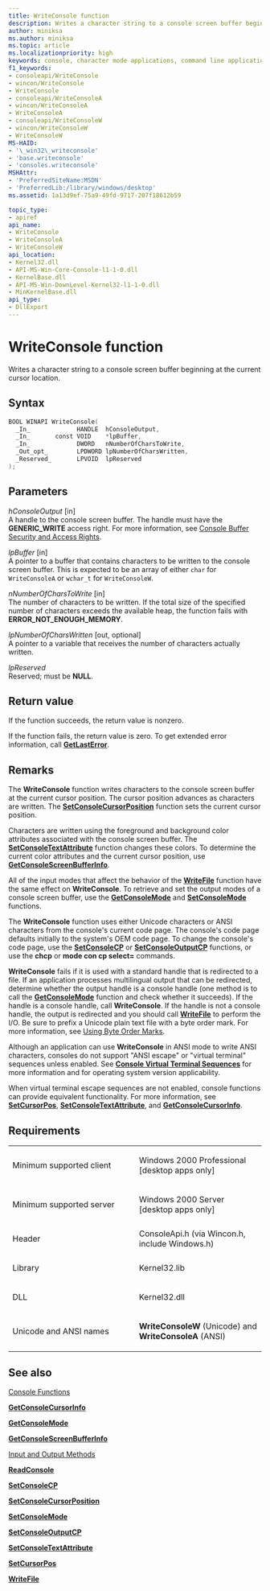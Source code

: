 ```yaml
---
title: WriteConsole function
description: Writes a character string to a console screen buffer beginning at the current cursor location.
author: miniksa
ms.author: miniksa
ms.topic: article
ms.localizationpriority: high
keywords: console, character mode applications, command line applications, terminal applications, console api
f1_keywords:
- consoleapi/WriteConsole
- wincon/WriteConsole
- WriteConsole
- consoleapi/WriteConsoleA
- wincon/WriteConsoleA
- WriteConsoleA
- consoleapi/WriteConsoleW
- wincon/WriteConsoleW
- WriteConsoleW
MS-HAID:
- '\_win32\_writeconsole'
- 'base.writeconsole'
- 'consoles.writeconsole'
MSHAttr:
- 'PreferredSiteName:MSDN'
- 'PreferredLib:/library/windows/desktop'
ms.assetid: 1a13d9ef-75a9-49fd-9717-207f18612b59

topic_type:
- apiref
api_name:
- WriteConsole
- WriteConsoleA
- WriteConsoleW
api_location:
- Kernel32.dll
- API-MS-Win-Core-Console-l1-1-0.dll
- KernelBase.dll
- API-MS-Win-DownLevel-Kernel32-l1-1-0.dll
- MinKernelBase.dll
api_type:
- DllExport
---
```


# WriteConsole function


Writes a character string to a console screen buffer beginning at the current cursor location.

Syntax
------

```C
BOOL WINAPI WriteConsole(
  _In_             HANDLE  hConsoleOutput,
  _In_       const VOID    *lpBuffer,
  _In_             DWORD   nNumberOfCharsToWrite,
  _Out_opt_        LPDWORD lpNumberOfCharsWritten,
  _Reserved_       LPVOID  lpReserved
);
```

Parameters
----------

*hConsoleOutput* \[in\]  
A handle to the console screen buffer. The handle must have the **GENERIC\_WRITE** access right. For more information, see [Console Buffer Security and Access Rights](console-buffer-security-and-access-rights.md).

*lpBuffer* \[in\]  
A pointer to a buffer that contains characters to be written to the console screen buffer. This is expected to be an array of either `char` for `WriteConsoleA` or `wchar_t` for `WriteConsoleW`.

*nNumberOfCharsToWrite* \[in\]  
The number of characters to be written. If the total size of the specified number of characters exceeds the available heap, the function fails with **ERROR\_NOT\_ENOUGH\_MEMORY**.

*lpNumberOfCharsWritten* \[out, optional\]  
A pointer to a variable that receives the number of characters actually written.

*lpReserved*   
Reserved; must be **NULL**.

Return value
------------

If the function succeeds, the return value is nonzero.

If the function fails, the return value is zero. To get extended error information, call [**GetLastError**](https://msdn.microsoft.com/library/windows/desktop/ms679360).

Remarks
-------

The **WriteConsole** function writes characters to the console screen buffer at the current cursor position. The cursor position advances as characters are written. The [**SetConsoleCursorPosition**](setconsolecursorposition.md) function sets the current cursor position.

Characters are written using the foreground and background color attributes associated with the console screen buffer. The [**SetConsoleTextAttribute**](setconsoletextattribute.md) function changes these colors. To determine the current color attributes and the current cursor position, use [**GetConsoleScreenBufferInfo**](getconsolescreenbufferinfo.md).

All of the input modes that affect the behavior of the [**WriteFile**](https://msdn.microsoft.com/library/windows/desktop/aa365747) function have the same effect on **WriteConsole**. To retrieve and set the output modes of a console screen buffer, use the [**GetConsoleMode**](getconsolemode.md) and [**SetConsoleMode**](setconsolemode.md) functions.

The **WriteConsole** function uses either Unicode characters or ANSI characters from the console's current code page. The console's code page defaults initially to the system's OEM code page. To change the console's code page, use the [**SetConsoleCP**](setconsolecp.md) or [**SetConsoleOutputCP**](setconsoleoutputcp.md) functions, or use the **chcp** or **mode con cp select=** commands.

**WriteConsole** fails if it is used with a standard handle that is redirected to a file. If an application processes multilingual output that can be redirected, determine whether the output handle is a console handle (one method is to call the [**GetConsoleMode**](getconsolemode.md) function and check whether it succeeds). If the handle is a console handle, call **WriteConsole**. If the handle is not a console handle, the output is redirected and you should call [**WriteFile**](https://msdn.microsoft.com/library/windows/desktop/aa365747) to perform the I/O. Be sure to prefix a Unicode plain text file with a byte order mark. For more information, see [Using Byte Order Marks](https://msdn.microsoft.com/library/windows/desktop/dd374101).

Although an application can use **WriteConsole** in ANSI mode to write ANSI characters, consoles do not support "ANSI escape" or "virtual terminal" sequences unless enabled. See [**Console Virtual Terminal Sequences**](console-virtual-terminal-sequences.md) for more information and for operating system version applicability.

When virtual terminal escape sequences are not enabled, console functions can provide equivalent functionality. For more information, see [**SetCursorPos**](https://msdn.microsoft.com/library/windows/desktop/ms648394(v=vs.85).aspx), [**SetConsoleTextAttribute**](setconsoletextattribute.md), and [**GetConsoleCursorInfo**](getconsolecursorinfo.md).

Requirements
------------

<table>
<colgroup>
<col width="50%" />
<col width="50%" />
</colgroup>
<tbody>
<tr class="odd">
<td><p>Minimum supported client</p></td>
<td><p>Windows 2000 Professional [desktop apps only]</p></td>
</tr>
<tr class="even">
<td><p>Minimum supported server</p></td>
<td><p>Windows 2000 Server [desktop apps only]</p></td>
</tr>
<tr class="odd">
<td><p>Header</p></td>
<td>ConsoleApi.h (via Wincon.h, include Windows.h)</td>
</tr>
<tr class="even">
<td><p>Library</p></td>
<td>Kernel32.lib</td>
</tr>
<tr class="odd">
<td><p>DLL</p></td>
<td>Kernel32.dll</td>
</tr>
<tr class="even">
<td><p>Unicode and ANSI names</p></td>
<td><p><strong>WriteConsoleW</strong> (Unicode) and <strong>WriteConsoleA</strong> (ANSI)</p></td>
</tr>
<tr class="odd">
</tr>
<tr class="even">
</tr>
<tr class="odd">
</tr>
<tr class="even">
</tr>
</tbody>
</table>

## <span id="see_also"></span>See also


[Console Functions](console-functions.md)

[**GetConsoleCursorInfo**](getconsolecursorinfo.md)

[**GetConsoleMode**](getconsolemode.md)

[**GetConsoleScreenBufferInfo**](getconsolescreenbufferinfo.md)

[Input and Output Methods](input-and-output-methods.md)

[**ReadConsole**](readconsole.md)

[**SetConsoleCP**](setconsolecp.md)

[**SetConsoleCursorPosition**](setconsolecursorposition.md)

[**SetConsoleMode**](setconsolemode.md)

[**SetConsoleOutputCP**](setconsoleoutputcp.md)

[**SetConsoleTextAttribute**](setconsoletextattribute.md)

[**SetCursorPos**](https://msdn.microsoft.com/library/windows/desktop/ms648394(v=vs.85).aspx)

[**WriteFile**](https://msdn.microsoft.com/library/windows/desktop/aa365747)

 

 




